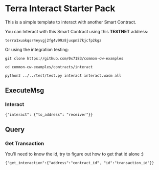 # Terra Interact Starter Pack

This is a simple template to interact with another Smart Contract.

You can Interact with this Smart Contract using this **TESTNET** address:
```
terra1xuakqsr4eyvgj2fg4v99z8juxpn27kjcfp2kgz
```

Or using the integration testing:

```
git clone https://github.com/0x7183/common-cw-examples
```
```
cd common-cw-examples/contracts/interact
```
```
python3 ../../test/test.py interact interact.wasm all
```

## ExecuteMsg

### Interact
```
{"interact": {"to_address": "receiver"}}
```
## Query

### Get Transaction

You'll need to know the id, try to figure out how to get that id alone :)

```
{"get_interaction":{"address":"contract_id", "id":"transaction_id"}}
```

